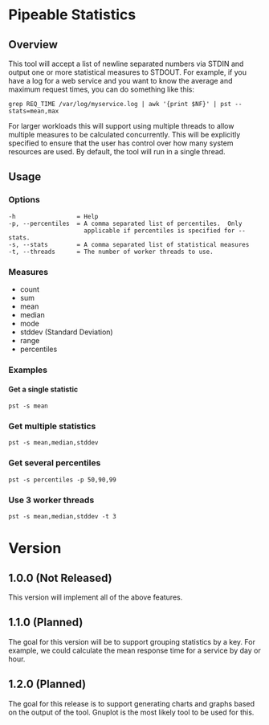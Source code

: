 # Pipeable Statistics

## Overview

This tool will accept a list of newline separated numbers via STDIN and output
one or more statistical measures to STDOUT.  For example, if you have a log
for a web service and you want to know the average and maximum request times,
you can do something like this:

    grep REQ_TIME /var/log/myservice.log | awk '{print $NF}' | pst --stats=mean,max

For larger workloads this will support using multiple threads to allow
multiple measures to be calculated concurrently.  This will be explicitly
specified to ensure that the user has control over how many system resources
are used.  By default, the tool will run in a single thread.

## Usage

### Options

    -h                 = Help
    -p, --percentiles  = A comma separated list of percentiles.  Only
                         applicable if percentiles is specified for --stats.
    -s, --stats        = A comma separated list of statistical measures
    -t, --threads      = The number of worker threads to use.

### Measures

* count
* sum
* mean
* median
* mode
* stddev (Standard Deviation)
* range
* percentiles

### Examples

#### Get a single statistic

    pst -s mean

### Get multiple statistics

    pst -s mean,median,stddev

### Get several percentiles

    pst -s percentiles -p 50,90,99

### Use 3 worker threads

    pst -s mean,median,stddev -t 3

# Version

## 1.0.0 (Not Released)

This version will implement all of the above features.

## 1.1.0 (Planned)

The goal for this version will be to support grouping statistics by a key.
For example, we could calculate the mean response time for a service by day or
hour.

## 1.2.0 (Planned)

The goal for this release is to support generating charts and graphs based on
the output of the tool.  Gnuplot is the most likely tool to be used for this.
